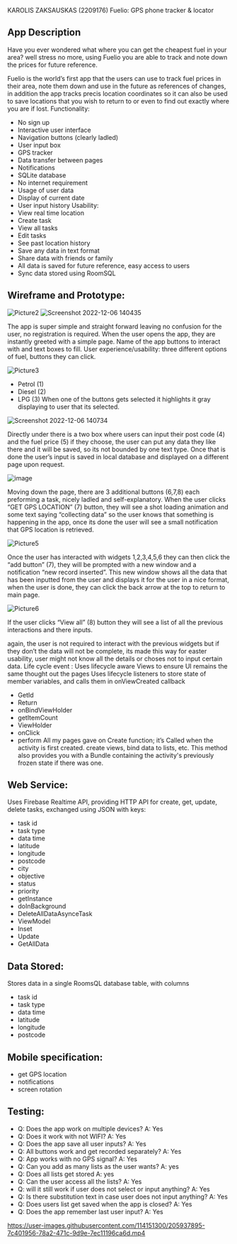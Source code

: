 KAROLIS ZAKSAUSKAS (2209176)
Fuelio: 
GPS phone tracker & locator  

## App Description
Have you ever wondered what where you can get the cheapest fuel in your area? well stress no more, using Fuelio you are able to track and note down the prices for future reference.




Fuelio is the world’s first app that the users can use to track fuel prices in their area, note them down and use in the future as references of changes, in addition the app tracks precis location coordinates so it can also be used to save locations that you wish to return to or even to find out exactly where you are if lost. 
Functionality:
- 	No sign up
- 	Interactive user interface 
- 	Navigation buttons (clearly ladled)
- 	User input box 
- 	GPS tracker 
- 	Data transfer between pages
- 	Notifications 
- 	SQLite database
- 	No internet requirement 
- Usage of user data 
- 	Display of current date
- 	User input history
Usability:
- 	View real time location 
- 	Create task
- 	View all tasks
- 	Edit tasks
- 	See past location history 
- 	Save any data in text format 
- 	Share data with friends or family 
- 	All data is saved for future reference, easy access to users 
- 	Sync data stored using RoomSQL



## Wireframe and Prototype:
![Picture2](https://user-images.githubusercontent.com/114151300/205933291-075c9f97-8c91-45cf-9967-f877dcce516d.png)
![Screenshot 2022-12-06 140435](https://user-images.githubusercontent.com/114151300/205933388-56e3d90a-f724-454f-8958-6555b4d19213.png)

The app is super simple and straight forward leaving no confusion for the user, no registration is required. When the user opens the app, they are instantly greeted with a simple page. Name of the app buttons to interact with and text boxes to fill.
User experience/usability:
three different options of fuel, buttons they can click.




![Picture3](https://user-images.githubusercontent.com/114151300/205933464-2f32f929-9fe2-4107-83b8-4047ba45307f.png)




- 	Petrol (1) 
- 	Diesel (2)
- 	LPG (3)
When one of the buttons gets selected it highlights it gray displaying to user that its selected. 

![Screenshot 2022-12-06 140734](https://user-images.githubusercontent.com/114151300/205933715-3ba00c94-0848-40b2-8c72-b2471c10c343.png)

Directly under there is a two box where users can input their post code (4) and the fuel price (5) if they choose, the user can put any data they like there and it will be saved, so its not bounded by one text type. Once that is done the user’s input is saved in local database and displayed on a different page upon request. 

![image](https://user-images.githubusercontent.com/114151300/205933793-453dfc7d-8dc1-45e2-9392-ef4a76ee4ed3.png)

Moving down the page, there are 3 additional buttons (6,7,8)
each preforming a task, nicely ladled and self-explanatory.
When the user clicks “GET GPS LOCATION” (7) button, they will see a shot loading animation and some text saying “collecting data” so the user knows that something is happening in the app, once its done the user will see a small notification that GPS location is retrieved.



![Picture5](https://user-images.githubusercontent.com/114151300/205934131-4d7e39a2-eb77-4f9f-a708-46209f305df7.png)



Once the user has interacted with widgets 1,2,3,4,5,6 they can then click the “add button” (7), they will be prompted with a new window and a notification “new record inserted”. This new window shows all the data that has been inputted from the user and displays it for the user in a nice format, when the user is done, they can click the back arrow at the top to return to main page.


![Picture6](https://user-images.githubusercontent.com/114151300/205934229-7112149f-9d57-47d9-b864-aca577bbe45d.png)



 If the user clicks “View all” (8) button they will see a list of all the previous interactions and there inputs.

again, the user is not required to interact with the previous widgets but if they don’t the data will not be complete, its made this way for easter usability, user might not know all the details or choses not to input certain data. 
Life cycle event :
Uses lifecycle aware Views to ensure UI remains the same thought out the pages 
Uses lifecycle listeners to store state of member variables, and calls them in onViewCreated callback
- 	GetId
- 	Return
- 	onBindViewHolder
- 	getItemCount
- 	ViewHolder
- 	onClick
- 	perform
All my pages gave on Create function; it’s Called when the activity is first created. create views, bind data to lists, etc. This method also provides you with a Bundle containing the activity's previously frozen state if there was one. 
## Web Service:
Uses Firebase Realtime API, providing HTTP API for create, get, update, delete tasks, exchanged using JSON with keys:
- 	task id
- 	task type
- 	data time
- latitude
- 	longitude 
- 	postcode
- 	city
- objective
- 	status
- 	priority
-	getInstance
- doInBackground
- DeleteAllDataAsynceTask
-	ViewModel
-	Inset
- 	Update
- 	GetAllData

## Data Stored:
 Stores data in a single RoomsQL database table, with columns
- 	task id
- 	task type
- 	data time
- 	latitude
- longitude 
- 	postcode


## Mobile specification:
-	get GPS location
- notifications
- screen rotation

## Testing:
- Q: Does the app work on multiple devices?  A: Yes
- Q: Does it work with not WIFI?   A: Yes
- Q: Does the app save all user inputs?   A: Yes
- Q: All buttons work and get recorded separately? A: Yes
- Q: App works with no GPS signal? A: Yes
- Q: Can you add as many lists as the user wants? A: yes
- Q: Does all lists get stored A: yes
- Q: Can the user access all the lists? A: Yes 
- Q: will it still work if user does not select or input anything? A: Yes
- Q: Is there substitution text in case user does not input anything? A: Yes 
- Q: Does users list get saved when the app is closed? A: Yes 
- Q: Does the app remember last user input? A: Yes


https://user-images.githubusercontent.com/114151300/205937895-7c401956-78a2-471c-9d9e-7ec11196ca6d.mp4


